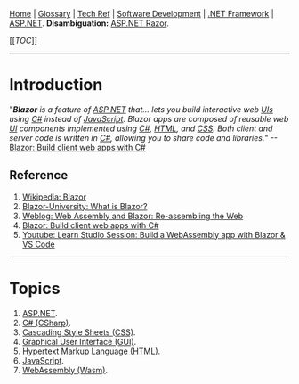 [Home](/Slalom-LLC/Slalom-Consulting) | [Glossary](/Glossary) | [Tech Ref](/Tech-Ref) | [Software Development](/Tech-Ref/Software-Development) | [.NET Framework](/Tech-Ref/Software-Development/NET-Framework) | [ASP.NET](/Tech-Ref/Software-Development/NET-Framework/ASP.NET).
**Disambiguation:** [ASP.NET Razor](/Tech-Ref/Software-Development/NET-Framework/ASP.NET/ASP.NET-Razor).

[[_TOC_]]

---
# Introduction
"_***Blazor*** is a feature of [ASP.NET](/Tech-Ref/Software-Development/NET-Framework/ASP.NET) that... lets you build interactive web [UIs](/Tech-Ref/Software-Development/UX-\(User-Experience\)/GUI-\(Graphical-User-Interface\)) using [C#](/Tech-Ref/Software-Development/CSharp) instead of [JavaScript](/Tech-Ref/Software-Development/JavaScript). _Blazor_ apps are composed of reusable web [UI](/Tech-Ref/Software-Development/UX-\(User-Experience\)/GUI-\(Graphical-User-Interface\)) components implemented using [C#](/Tech-Ref/Software-Development/CSharp), [HTML](/Tech-Ref/WWW-\(World-Wide-Web\)/HTML-\(Hypertext-Markup-Language\)), and [CSS](/Tech-Ref/WWW-\(World-Wide-Web\)/CSS-\(Cascading-Style-Sheets\)). Both client and server code is written in [C#](/Tech-Ref/Software-Development/CSharp), allowing you to share code and libraries._" --[Blazor: Build client web apps with C#](https://dotnet.microsoft.com/apps/aspnet/web-apps/blazor)

## Reference
1. [Wikipedia: Blazor](https://en.wikipedia.org/wiki/Blazor)
1. [Blazor-University: What is Blazor?](https://blazor-university.com/overview/what-is-blazor/)
1. [Weblog: Web Assembly and Blazor: Re-assembling the Web](https://weblog.west-wind.com/posts/2018/Jul/31/Web-Assembly-and-Blazor-Reassembling-the-Web)
1. [Blazor: Build client web apps with C#](https://dotnet.microsoft.com/apps/aspnet/web-apps/blazor)
1. [Youtube: Learn Studio Session: Build a WebAssembly app with Blazor & VS Code](https://www.youtube.com/watch?v=2k74qoXTelM)

---
# Topics
1. [ASP.NET](/Tech-Ref/Software-Development/NET-Framework/ASP.NET).
1. [C# (CSharp)](/Tech-Ref/Software-Development/CSharp).
1. [Cascading Style Sheets (CSS)](/Tech-Ref/WWW-\(World-Wide-Web\)/CSS-\(Cascading-Style-Sheets\)).
1. [Graphical User Interface (GUI)](/Tech-Ref/Software-Development/UX-\(User-Experience\)/GUI-\(Graphical-User-Interface\)).
1. [Hypertext Markup Language (HTML)](/Tech-Ref/WWW-\(World-Wide-Web\)/HTML-\(Hypertext-Markup-Language\)).
1. [JavaScript](/Tech-Ref/Software-Development/JavaScript).
1. [WebAssembly (Wasm)](/Tech-Ref/Software-Development/Wasm-\(WebAssembly\)).
